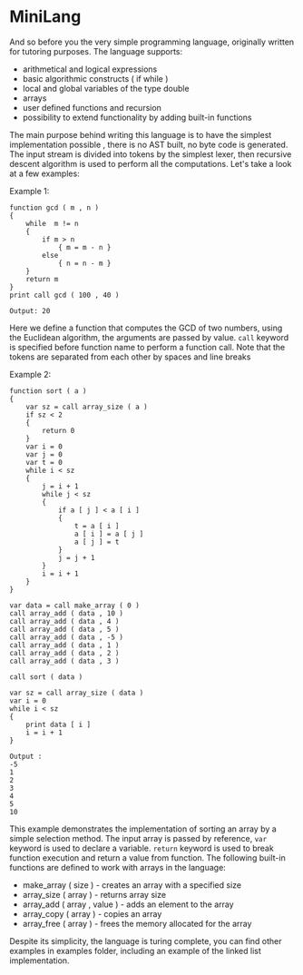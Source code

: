 # MiniLang
And so before you the very simple programming language, originally written for tutoring purposes. The language supports:
* arithmetical and logical expressions
* basic algorithmic constructs ( if while )
* local and global variables of the type double
* arrays
* user defined functions and recursion
* possibility to extend functionality by adding built-in functions

The main purpose behind writing this language is to have the simplest implementation possible , there is no AST built, no byte code is generated.
The input stream is divided into tokens by the simplest lexer, then recursive descent algorithm is used to perform all the computations.
Let's take a look at a few examples:

Example 1:

```
function gcd ( m , n )
{
	while  m != n 
	{
		if m > n 
			{ m = m - n }
		else
			{ n = n - m }
	}
	return m
}
print call gcd ( 100 , 40 )

Output: 20
```
Here we define a function that computes the GCD of two numbers, using the Euclidean algorithm, the arguments are passed by value.
`call` keyword is specified before function name to perform a function call. Note that the tokens are separated from each other by spaces and line breaks

Example 2:

```
function sort ( a )
{
	var sz = call array_size ( a )
	if sz < 2
	{
		return 0
	}
	var i = 0
	var j = 0
	var t = 0
	while i < sz
	{
		j = i + 1
		while j < sz
		{
			if a [ j ] < a [ i ]
			{
				t = a [ i ]
				a [ i ] = a [ j ]
				a [ j ] = t
			}
			j = j + 1
		}		
		i = i + 1
	}
}

var data = call make_array ( 0 )
call array_add ( data , 10 )
call array_add ( data , 4 )
call array_add ( data , 5 )
call array_add ( data , -5 )
call array_add ( data , 1 )
call array_add ( data , 2 )
call array_add ( data , 3 )

call sort ( data )

var sz = call array_size ( data )
var i = 0
while i < sz
{
    print data [ i ]
    i = i + 1
}

Output :
-5
1
2
3
4
5
10
```
This example demonstrates the implementation of sorting an array by a simple selection method. The input array is passed by reference,
`var` keyword is used to declare a variable. `return` keyword is used to break function execution and return a value from function.
The following built-in functions are defined to work with arrays in the language:
* make_array ( size ) - creates an array with a specified size
* array_size ( array ) - returns array size
* array_add ( array , value ) - adds an element to the array
* array_copy ( array ) - copies an array
* array_free ( array ) - frees the memory allocated for the array

Despite its simplicity, the language is turing complete, you can find other examples in examples folder, including an example of the 
linked list implementation.

